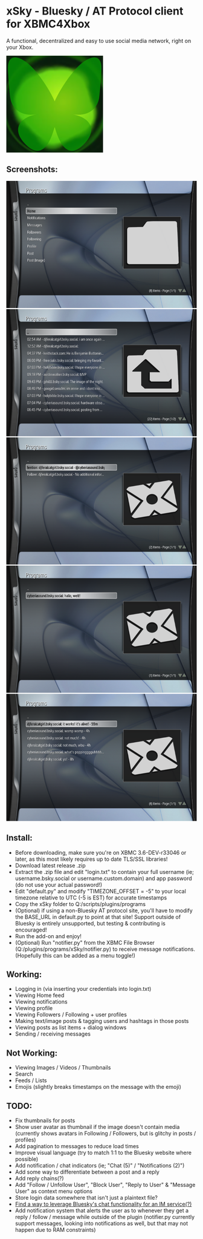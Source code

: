 # xSky - Bluesky / AT Protocol client for XBMC4Xbox

A functional, decentralized and easy to use social media network, right on your Xbox.

![icon](icon.png)

## Screenshots:
![1](screenshots/1.png)
![2](screenshots/2.png)
![3](screenshots/3.png)
![4](screenshots/4.png)
![4](screenshots/5.png)


## Install:
- Before downloading, make sure you're on XBMC 3.6-DEV-r33046 or later, as this most likely requires up to date TLS/SSL libraries!
- Download latest release .zip
- Extract the .zip file and edit "login.txt" to contain your full username (ie; username.bsky.social or username.custom.domain) and app password (do not use your actual password!)
- Edit "default.py" and modify "TIMEZONE_OFFSET = -5" to your local timezone relative to UTC (-5 is EST) for accurate timestamps
- Copy the xSky folder to Q:/scripts/plugins/programs
- (Optional) if using a non-Bluesky AT protocol site, you'll have to modify the BASE_URL in default.py to point at that site! Support outside of Bluesky is entirely unsupported, but testing & contributing is encouraged!
- Run the add-on and enjoy!
- (Optional) Run "notifier.py" from the XBMC File Browser (Q:/plugins/programs/xSky/notifier.py) to receive message notifications. (Hopefully this can be added as a menu toggle!)

## Working:
- Logging in (via inserting your credentials into login.txt)
- Viewing Home feed
- Viewing notifications
- Viewing profile
- Viewing Followers / Following + user profiles
- Making text/image posts & tagging users and hashtags in those posts
- Viewing posts as list items + dialog windows
- Sending / receiving messages

## Not Working:
- Viewing Images / Videos / Thumbnails
- Search
- Feeds / Lists
- Emojis (slightly breaks timestamps on the message with the emoji)

## TODO:
- Fix thumbnails for posts
- Show user avatar as thumbnail if the image doesn't contain media (currently shows avatars in Following / Followers, but is glitchy in posts / profiles)
- Add pagination to messages to reduce load times
- Improve visual language (try to match 1:1 to the Bluesky website where possible)
- Add notification / chat indicators (ie; "Chat (5)" / "Notifications (2)")
- Add some way to differentiate between a post and a reply
- Add reply chains(?)
- Add "Follow / Unfollow User", "Block User", "Reply to User" & "Message User" as context menu options
- Store login data somewhere that isn't just a plaintext file?
- [Find a way to leverage Bluesky's chat functionality for an IM service(?)](https://github.com/faithvoid/plugin.programs.xchat)
- Add notification system that alerts the user as to whenever they get a reply / follow / message while outside of the plugin (notifier.py currently support messages, looking into notifications as well, but that may not happen due to RAM constraints)
